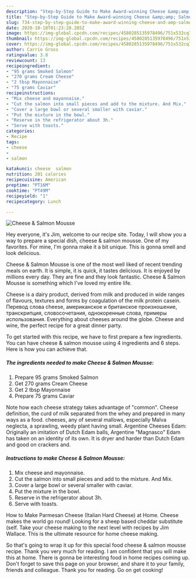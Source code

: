 ```yaml
---
description: "Step-by-Step Guide to Make Award-winning Cheese &amp;amp; Salmon Mousse"
title: "Step-by-Step Guide to Make Award-winning Cheese &amp;amp; Salmon Mousse"
slug: 734-step-by-step-guide-to-make-award-winning-cheese-and-amp-salmon-mousse
date: 2020-10-18T01:23:28.285Z
image: https://img-global.cpcdn.com/recipes/4580285135978496/751x532cq70/cheese-salmon-mousse-recipe-main-photo.jpg
thumbnail: https://img-global.cpcdn.com/recipes/4580285135978496/751x532cq70/cheese-salmon-mousse-recipe-main-photo.jpg
cover: https://img-global.cpcdn.com/recipes/4580285135978496/751x532cq70/cheese-salmon-mousse-recipe-main-photo.jpg
author: Carrie Gross
ratingvalue: 3.8
reviewcount: 13
recipeingredient:
- "95 grams Smoked Salmon"
- "270 grams Cream Cheese"
- "2 tbsp Mayonnaise"
- "75 grams Caviar"
recipeinstructions:
- "Mix cheese and mayonnaise."
- "Cut the salmon into small pieces and add to the mixture. And Mix."
- "Cover a large bowl or several smaller with caviar."
- "Put the mixture in the bowl."
- "Reserve in the refrigerator about 3h."
- "Serve with toasts."
categories:
- Recipe
tags:
- cheese
- 
- salmon

katakunci: cheese  salmon 
nutrition: 201 calories
recipecuisine: American
preptime: "PT16M"
cooktime: "PT49M"
recipeyield: "1"
recipecategory: Lunch

---
```



![Cheese &amp; Salmon Mousse](https://img-global.cpcdn.com/recipes/4580285135978496/751x532cq70/cheese-salmon-mousse-recipe-main-photo.jpg)

Hey everyone, it's Jim, welcome to our recipe site. Today, I will show you a way to prepare a special dish, cheese &amp; salmon mousse. One of my favorites. For mine, I'm gonna make it a bit unique. This is gonna smell and look delicious.

Cheese &amp; Salmon Mousse is one of the most well liked of recent trending meals on earth. It is simple, it is quick, it tastes delicious. It is enjoyed by millions every day. They are fine and they look fantastic. Cheese &amp; Salmon Mousse is something which I've loved my entire life.

Cheese is a dairy product, derived from milk and produced in wide ranges of flavours, textures and forms by coagulation of the milk protein casein. Перевод слова cheese, американское и британское произношение, транскрипция, словосочетания, однокоренные слова, примеры использования. Everything about cheeses around the globe. Cheese and wine, the perfect recipe for a great dinner party.


To get started with this recipe, we have to first prepare a few ingredients. You can have cheese &amp; salmon mousse using 4 ingredients and 6 steps. Here is how you can achieve that.

<!--inarticleads1-->

##### The ingredients needed to make Cheese &amp; Salmon Mousse:

1. Prepare 95 grams Smoked Salmon
1. Get 270 grams Cream Cheese
1. Get 2 tbsp Mayonnaise
1. Prepare 75 grams Caviar


Note how each cheese strategy takes advantage of &#34;common&#34;. Cheese definition, the curd of milk separated from the whey and prepared in many ways as a food. cheeses, any of several mallows, especially Malva neglecta, a sprawling, weedy plant having small. Argentine Cheeses Edam: Originally an imitation of Dutch Edam balls, Argentine &#34;Magnasco&#34; Edam has taken on an identity of its own. It is dryer and harder than Dutch Edam and good on crackers and. 

<!--inarticleads2-->

##### Instructions to make Cheese &amp; Salmon Mousse:

1. Mix cheese and mayonnaise.
1. Cut the salmon into small pieces and add to the mixture. And Mix.
1. Cover a large bowl or several smaller with caviar.
1. Put the mixture in the bowl.
1. Reserve in the refrigerator about 3h.
1. Serve with toasts.


How to Make Parmesan Cheese (Italian Hard Cheese) at Home. Cheese makes the world go round! Looking for a sheep based cheddar substitute (self. Take your cheese making to the next level with recipes by Jim Wallace. This is the ultimate resource for home cheese making. 

So that's going to wrap it up for this special food cheese &amp; salmon mousse recipe. Thank you very much for reading. I am confident that you will make this at home. There is gonna be interesting food in home recipes coming up. Don't forget to save this page on your browser, and share it to your family, friends and colleague. Thank you for reading. Go on get cooking!
